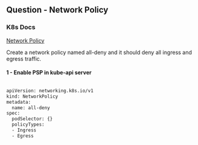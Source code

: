 ## Question - Network Policy

### K8s Docs

[Network Policy](https://kubernetes.io/docs/concepts/services-networking/network-policies/)

Create a network policy named all-deny and it should deny all ingress and egress traffic.

#### 1 - Enable PSP in kube-api server

```sh

apiVersion: networking.k8s.io/v1
kind: NetworkPolicy
metadata:
  name: all-deny
spec:
  podSelector: {}
  policyTypes:
  - Ingress
  - Egress

```
